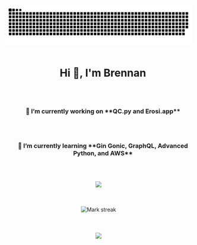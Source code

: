 <div align="center">
  <img  src="https://github.com/1999AZZAR/1999AZZAR/blob/main/resources/img/grid-snake.svg" alt="snake" /></a>
</div>

<div id="user-content-toc">
  <ul align="center" fontSize="20px">
    <summary><h1 style="display: inline-block">Hi 👋, I'm Brennan</h1></summary>
    <br></br>
    <h3> 🔭 I’m currently working on **QC.py and Erosi.app**</h3>
    <br></br>
    <h3> 🌱 I’m currently learning **Gin Gonic, GraphQL, Advanced Python, and AWS**</h3>
    <br></br>
  </ul>
</div>

<!--- stats & Trophy (start) -->
<p align="center">
  <!--- stats (start) -->
<div width="100%" align="center">
  
  <img  align="center" src="https://github-readme-stats.vercel.app/api?username=brennanfreeze&theme=dark&show_icons=true&count_private=true" />
  <br></br>
  <br></br>
  <img  title="🔥 Get streak stats for your profile at git.io/streak-stats" alt="Mark streak" src="https://github-readme-streak-stats.herokuapp.com/?user=brennanfreeze&theme=dark&hide_border=true" />
  <br></br>
  <br></br>
  <img  align="center" src="https://github-readme-stats.anuraghazra1.vercel.app/api/top-langs/?username=brennanfreeze&theme=dark&hide_border=true&no-bg=true&no-frame=true&langs_count=5"/>
</div>



</table>
<!--- stats (end) -->

<!--- trophy (start) -->

<!--- trophy (start) -->


</p>        
<!--- stats (end) -->
